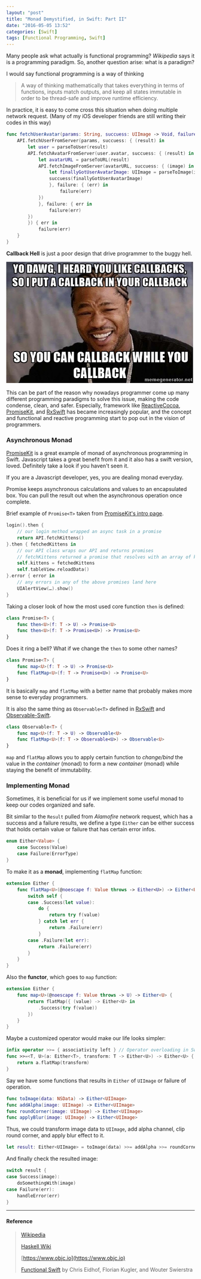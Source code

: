 ```yaml
---
layout: "post"
title: "Monad Demystified, in Swift: Part II"
date: "2016-05-05 13:52"
categories: [Swift]
tags: [Functional Programming, Swift]
---
```


Many people ask what actually is functional programming? *Wikipedia* says it is a programming paradigm. So, another question arise: what is a paradigm?

I would say functional programming is a way of thinking

> A way of thinking mathematically that takes everything in terms of functions, inputs match outputs, and keep all states immutable in order to be thread-safe and improve runtime efficiency.

In practice, it is easy to come cross this situation when doing multiple network request. (Many of my iOS developer friends are still writing their codes in this way)

```swift
func fetchUserAvatar(params: String, succuess: UIImage -> Void, failure: NSError -> Void) {
    API.fetchUserFromServer(params, succuess: { (result) in
        let user = parseToUser(result)
        API.fetchAvatarFromServer(user.avatar, succuess: { (result) in
            let avatarURL = parseToURL(result)
            API.fetchImageFromServer(avatarURL, succuess: { (image) in
                let finallyGotUserAvatarImage: UIImage = parseToImage(image)
                succuess(finallyGotUserAvatarImage)
                }, failure: { (err) in
                    failure(err)
            })
            }, failure: { err in
                failure(err)
        })
        }) { err in
            failure(err)
    }
}
```

**Callback Hell** is just a poor design that drive programmer to the buggy hell.

![Callback Hell][callback_hell_joke]

This can be part of the reason why nowadays programmer come up many different programming paradigms to solve this issue, making the code condense, clean, and safer. Especially, framework like [ReactiveCocoa][ReactiveCocoa_link], [PromiseKit][PromiseKit_link], and [RxSwift][RxSwift_link] has became increasingly popular, and the concept and functional and reactive programming start to pop out in the vision of programmers.

### Asynchronous Monad

[PromiseKit][PromiseKit_link] is a great example of monad of asynchronous programming in Swift. Javascript takes a great benefit from it and it also has a swift version, loved. Definitely take a look if you haven't seen it.

If you are a Javascript developer, yes, you are dealing monad everyday.

Promise keeps asynchronous calculations and values to an encapsulated box. You can pull the result out when the asynchronous operation once complete.

Brief example of `Promise<T>` taken from [PromiseKit's intro page](http://promisekit.org/introduction/).

```swift
login().then {
    // our login method wrapped an async task in a promise
    return API.fetchKittens()
}.then { fetchedKittens in
    // our API class wraps our API and returns promises
    // fetchKittens returned a promise that resolves with an array of kittens
    self.kittens = fetchedKittens
    self.tableView.reloadData()
}.error { error in
    // any errors in any of the above promises land here
    UIAlertView(…).show()
}
```

Taking a closer look of how the most used core function `then` is defined:

```swift
class Promise<T> {
    func then<U>(f: T -> U) -> Promise<U>
    func then<U>(f: T -> Promise<U>) -> Promise<U>
}
```
Does it ring a bell? What if we change the `then` to some other names?

```swift
class Promise<T> {
    func map<U>(f: T -> U) -> Promise<U>
    func flatMap<U>(f: T -> Promise<U>) -> Promise<U>
}
```
It is basically `map` and `flatMap` with a better name that probably makes more sense to everyday programmers.

It is also the same thing as `Observable<T>` defined in [RxSwift][RxSwift_link] and [Observable-Swift][Observable-Swift_link].

```swift
class Observable<T> {
    func map<U>(f: T -> U) -> Observable<U>
    func flatMap<U>(f: T -> Observable<U>) -> Observable<U>
}
```

`map` and `flatMap` allows you to apply certain function to *change/bind* the value in the *container* (monad) to form a new *container* (monad) while staying the benefit of immutability.

### Implementing Monad

Sometimes, it is beneficial for us if we implement some useful monad to keep our codes organized and safe.

Bit similar to the `Result` pulled from *Alamofire* network request, which has a success and a failure results, we define a type `Either` can be either success that holds certain value or failure that has certain error infos.

```swift
enum Either<Value> {
    case Success(Value)
    case Failure(ErrorType)
}
```

To make it as a **monad**, implementing `flatMap` function:

```swift
extension Either {
    func flatMap<U>(@noescape f: Value throws -> Either<U>) -> Either<U> {
        switch self {
        case .Success(let value):
            do {
                return try f(value)
            } catch let err {
                return .Failure(err)
            }
        case .Failure(let err):
            return .Failure(err)
        }
    }
}
```

Also the **functor**, which goes to `map` function:

```swift
extension Either {
    func map<U>(@noescape f: Value throws -> U) -> Either<U> {
        return flatMap({ (value) -> Either<U> in
            .Success(try f(value))
        })
    }
}
```

Maybe a customized operator would make our life looks simpler:

```swift
infix operator >>= { associativity left } // Operator overloading in Swift
func >>=<T, U>(a: Either<T>, transform: T -> Either<U>) -> Either<U> {
    return a.flatMap(transform)
}
```

Say we have some functions that results in `Either` of `UIImage` or failure of operation.

```swift
func toImage(data: NSData) -> Either<UIImage>
func addAlpha(image: UIImage) -> Either<UIImage>
func roundCorner(image: UIImage) -> Either<UIImage>
func applyBlur(image: UIImage) -> Either<UIImage>
```
Thus, we could transform image data to `UIImage`, add alpha channel, clip round corner, and apply blur effect to it.

```swift
let result: Either<UIImage> = toImage(data) >>= addAlpha >>= roundCorner >>= applyBlur
```

And finally check the resulted image:

```swift
switch result {
case Success(image):
    doSomethingWith(image)
case Failure(err):
    handleError(err)
}
```

---

#### Reference

> [Wikipedia](https://en.wikipedia.org/wiki/Functional_programming)
>
> [Haskell Wiki](https://wiki.haskell.org/Haskell)
>
> [https://www.objc.io](https://www.objc.io)
>
> [Functional Swift](https://www.objc.io/books/fpinswift/) by Chris Eidhof, Florian Kugler, and Wouter Swierstra



[RxSwift_link]: https://github.com/ReactiveX/RxSwift
[ReactiveCocoa_link]: https://github.com/ReactiveCocoa/ReactiveCocoa
[PromiseKit_link]: http://promisekit.org
[Observable-Swift_link]: https://github.com/slazyk/Observable-Swift
[callback_hell_animate]: /assets/callback_hell_animate.gif
[callback_hell_joke]: /assets/callback_hell_joke.jpg
